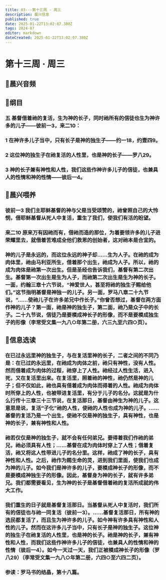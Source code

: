 ```yaml
---
title: 03---第十三周 · 周三
description: 晨兴信息
published: true
date: 2025-01-22T13:02:07.380Z
tags: 2024-07
editor: markdown
dateCreated: 2025-01-22T13:02:07.380Z
---
```


# 第十三周 · 周三

## 🎵晨兴音频

## 📖纲目

### 五	基督借着祂的复活，生为神的长子，同时祂所有的信徒也生为神许多的儿子——彼前一3，来二10：

### 1	在神许多儿子当中，只有长子是神的独生子——约一18，约壹四9。

### 2	这位神的独生子在祂复活的人性里，也是神的长子——罗八29。

### 3	神的长子兼有神性和人性，我们这些作神许多儿子的信徒，也兼具人的性情和神的性情——彼后一4。

## 📖晨兴喂养

### 彼前一3    我们主耶稣基督的神与父是当受颂赞的，祂曾照自己的大怜悯，借耶稣基督从死人中复活，重生了我们，使我们有活的盼望。

### 来二10    原来万有因祂而有，借祂而造的那位，为着要领许多的儿子进荣耀里去，就借着苦难成全他们救恩的创始者，这对祂本是合宜的。

### 神的儿子是永远的，而这位永远的神子却……生为人子。在祂的成为肉体里，祂由马利亚所生，借着那个出生，祂成为人子。所以，祂的成为肉体是祂第一次出生。但是圣经也告诉我们，基督有第二次出生。基督第一次出生是生为人子，而祂第二次出生是生为神的长子。一面，约翰三章十六节说，“神爱世人，甚至将祂的独生子赐给他们。”这节指明基督是神独一的儿子。另一面，罗马八章二十九节说，“……使祂儿子在许多弟兄中作长子。”你曾否想过，基督在两方面作神的儿子？第一面，祂是神的独生子，第二面，祂乃是众子中的长子。二十九节说，信徒乃是要模成神长子的形像，而不是要模成独生子的形像（李常受文集一九八○年第二册，六三九至六四○页）。

## 📖信息选读

### 在已过永远里神的独生子，与在复活里神的长子，二者之间的不同乃是：在已过的永远里，在祂成为肉体之前，祂只有神性，没有人性。然而借着成为肉体的过程，祂穿上了人性。祂经过人性生活，进入死，又在复活里出来。在复活里，照着祂的神性，祂仍然是神的儿子；但不仅如此，祂也具有借着成为肉体而得着的人性。祂成为肉体时所穿上的人性，也被带进复活里，有分于儿子的名分。这就是为什么行传十三章三十三节说，在复活那日，基督由神生为神的儿子。这意思是说，复活“子化”祂的人性，使祂的人性也成为神的儿子。……基督的复活乃是一个出生，使祂不仅是神的独生子，具有神性，也是神的长子，兼有神性和人性。

### 祂若仅仅是神的独生子，就不会有任何弟兄。要得着我们作祂的弟兄，祂必须具有人性；……基督在成为肉体时穿上了人性；借着复活，祂又将这人性带进儿子的名分里。这样，祂成了神的长子，具有神性和人性。之后，祂作为赐生命的灵，进到我们里面，使我们也成为神的儿子。如今我们是神许多的儿子，要模成神长子的形像，而不是要模成神独生子的形像。因此，基督身为神的长子，就有许多弟兄。我们都需要看见，生为神的长子是基督借着祂的复活所成就的伟大工作。

### 我们重生的日子就是基督复活那日。当基督从死人中复活时，我们所有的信徒也与祂一同复活（彼前一3）。……基督复活那日，所有神的选民都复活了，而且生为神许多的儿子。如今神有许多具有神性和人性的儿子。然而在这许多儿子当中，只有长子是神的独生子。这位神的独生子在祂复活的人性里，也是神的长子。祂是神的长子，兼有神性和人性，而我们这些作神许多儿子的信徒，也兼具人的性情和神的性情（彼后一4）。如今一天过一天，我们正被模成神长子的形像（罗八29）（李常受文集一九八○年第二册，六四○至六四二页）。

### 参读：罗马书的结晶，第十八篇。

<!-- Google tag (gtag.js) -->

<script async src="https://www.googletagmanager.com/gtag/js?id=G-1P8709Z16T"></script>
<script>
  window.dataLayer = window.dataLayer || [];
  function gtag(){dataLayer.push(arguments);}
  gtag('js', new Date());

  gtag('config', 'G-1P8709Z16T');
</script>

